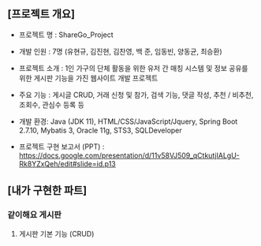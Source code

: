 ## [프로젝트 개요]

- 프로젝트 명 : ShareGo_Project

- 개발 인원 : 7명 (유현규, 김진현, 김찬영, 백 준, 임동빈, 양동균, 최승환)

- 프로젝트 소개 : 1인 가구의 단체 활동을 위한 유저 간 매칭 시스템 및 정보 공유를 위한 게시판 기능을 가진 웹사이트 개발 프로젝트

- 주요 기능 : 게시글 CRUD, 거래 신청 및 참가, 검색 기능, 댓글 작성, 추천 / 비추천, 조회수, 관심수 등록 등

- 개발 환경: Java (JDK 11), HTML/CSS/JavaScript/Jquery, Spring Boot 2.7.10, Mybatis 3, Oracle 11g, STS3, SQLDeveloper

- 프로젝트 구현 보고서 (PPT) : https://docs.google.com/presentation/d/11v58VJ509_qCtkutjIALgU-Rk8YZxQeh/edit#slide=id.p13


## [내가 구현한 파트]

### 같이해요 게시판
1. 게시판 기본 기능 (CRUD)

